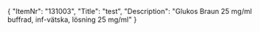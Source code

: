 {
  "ItemNr": "131003",
  "Title": "test",
  "Description": "Glukos Braun 25 mg/ml buffrad, inf-vätska, lösning 25 mg/ml"
}